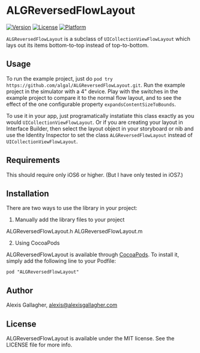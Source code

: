 # ALGReversedFlowLayout

[![Version](https://img.shields.io/cocoapods/v/ALGReversedFlowLayout.svg?style=flat)](http://cocoadocs.org/docsets/ALGReversedFlowLayout)
[![License](https://img.shields.io/cocoapods/l/ALGReversedFlowLayout.svg?style=flat)](http://cocoadocs.org/docsets/ALGReversedFlowLayout)
[![Platform](https://img.shields.io/cocoapods/p/ALGReversedFlowLayout.svg?style=flat)](http://cocoadocs.org/docsets/ALGReversedFlowLayout)

`ALGReversedFlowLayout` is a subclass of `UICollectionViewFlowLayout` which lays out its items bottom-to-top instead of top-to-bottom.

## Usage

To run the example project, just do `pod try https://github.com/algal/ALGReversedFlowLayout.git`. Run the example project in the simulator with a 4" device. Play with the switches in the example project to compare it to the normal flow layout, and to see the effect of the one configurable property `expandsContentSizeToBounds`.

To use it in your app, just programatically instatiate this class exactly as you would `UICollectionViewFlowLayout`. Or if you are creating your layout in Interface Builder, then select the layout object in your storyboard or nib and use the Identity Inspector to set the class `ALGReversedFlowLayout` instead of `UICollectionViewFlowLayout`.

## Requirements

This should require only iOS6 or higher. (But I have only tested in iOS7.)

## Installation

There are two ways to use the library in your project:

1) Manually add the library files to your project

ALGReversedFlowLayout.h
ALGReversedFlowLayout.m

2) Using CocoaPods

ALGReversedFlowLayout is available through [CocoaPods](http://cocoapods.org). To install
it, simply add the following line to your Podfile:

    pod "ALGReversedFlowLayout"

## Author

Alexis Gallagher, alexis@alexisgallagher.com

## License

ALGReversedFlowLayout is available under the MIT license. See the LICENSE file for more info.

